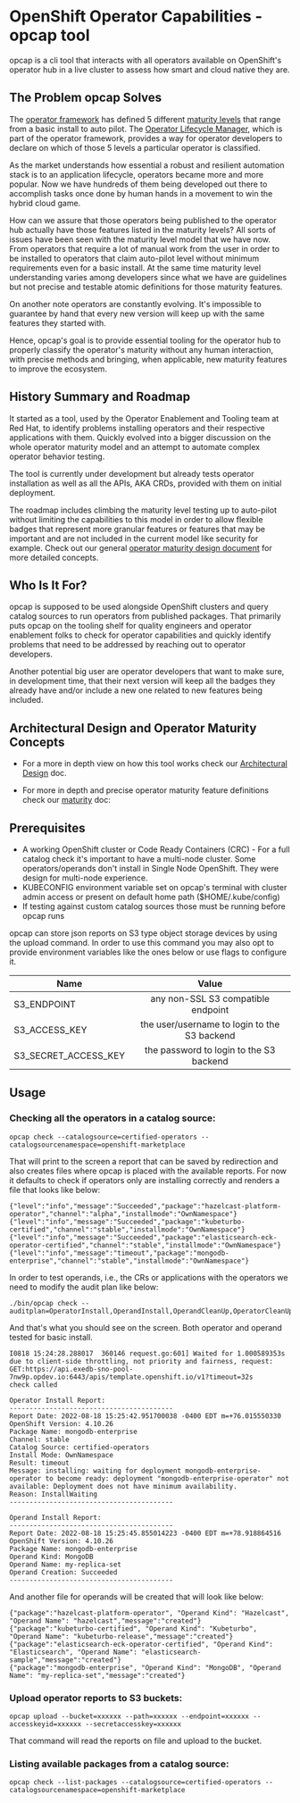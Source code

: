 # OpenShift Operator Capabilities - opcap tool

opcap is a cli tool that interacts with all operators available on OpenShift's operator hub in a live cluster to assess how smart and cloud native they are. 

## The Problem opcap Solves

The [operator framework](https://operatorframework.io/) has defined 5 different [maturity levels](https://sdk.operatorframework.io/docs/overview/operator-capabilities/) that range from a basic install to auto pilot. The [Operator Lifecycle Manager](https://olm.operatorframework.io/), which is part of the operator framework, provides a way for operator developers to declare on which of those 5 levels a particular operator is classified.

As the market understands how essential a robust and resilient automation stack is to an application lifecycle, operators became more and more popular. Now we have hundreds of them being developed out there to accomplish tasks once done by human hands in a movement to win the hybrid cloud game.

How can we assure that those operators being published to the operator hub actually have those features listed in the maturity levels? All sorts of issues have been seen with the maturity level model that we have now. From operators that require a lot of manual work from the user in order to be installed to operators that claim auto-pilot level without minimum requirements even for a basic install. At the same time maturity level understanding varies among developers since what we have are guidelines but not precise and testable atomic definitions for those maturity features.

On another note operators are constantly evolving. It's impossible to guarantee by hand that every new version will keep up with the same features they started with.

Hence, opcap's goal is to provide essential tooling for the operator hub to properly classify the operator's maturity without any human interaction, with precise methods and bringing, when applicable, new maturity features to improve the ecosystem.

## History Summary and Roadmap

It started as a tool, used by the Operator Enablement and Tooling team at Red Hat, to identify problems installing operators and their respective applications with them. Quickly evolved into a bigger discussion on the whole operator maturity model and an attempt to automate complex operator behavior testing.

The tool is currently under development but already tests operator installation as well as all the APIs, AKA CRDs, provided with them on initial deployment.

The roadmap includes climbing the maturity level testing up to auto-pilot without limiting the capabilities to this model in order to allow flexible badges that represent more granular features or features that may be important and are not included in the current model like security for example. Check out our general [operator maturity design document](/docs/maturity.md) for more detailed concepts.

## Who Is It For?

opcap is supposed to be used alongside OpenShift clusters and query catalog sources to run operators from published packages. That primarily puts opcap on the tooling shelf for quality engineers and operator enablement folks to check for operator capabilities and quickly identify problems that need to be addressed by reaching out to operator developers.

Another potential big user are operator developers that want to make sure, in development time, that their next version will keep all the badges they already have and/or include a new one related to new features being included.

## Architectural Design and Operator Maturity Concepts

- For a more in depth view on how this tool works check our [Architectural Design](/docs/design.md) doc.

- For more in depth and precise operator maturity feature definitions check our [maturity](/docs/maturity.md) doc:

## Prerequisites

- A working OpenShift cluster or Code Ready Containers (CRC) - For a full catalog check it's important to have a multi-node cluster. Some operators/operands don't install in Single Node OpenShift. They were design for multi-node experience.
- KUBECONFIG environment variable set on opcap's terminal with cluster admin access or present on default home path ($HOME/.kube/config)
- If testing against custom catalog sources those must be running before opcap runs

opcap can store json reports on S3 type object storage devices by using the upload command. In order to use this command you may also opt to provide environment variables like the ones below or use flags to configure it.

| Name                 |                    Value                      | 
|----------------------|:---------------------------------------------:|
| S3_ENDPOINT          |  any non-SSL S3 compatible endpoint           |
| S3_ACCESS_KEY        |  the user/username to login to the S3 backend |
| S3_SECRET_ACCESS_KEY |  the password to login to the S3 backend      |

## Usage

### Checking all the operators in a catalog source:

```
opcap check --catalogsource=certified-operators --catalogsourcenamespace=openshift-marketplace
```

That will print to the screen a report that can be saved by redirection and also creates files where opcap is placed with the available reports. For now it defaults to check if operators only are installing correctly and renders a file that looks like below:

```
{"level":"info","message":"Succeeded","package":"hazelcast-platform-operator","channel":"alpha","installmode":"OwnNamespace"}
{"level":"info","message":"Succeeded","package":"kubeturbo-certified","channel":"stable","installmode":"OwnNamespace"}
{"level":"info","message":"Succeeded","package":"elasticsearch-eck-operator-certified","channel":"stable","installmode":"OwnNamespace"}
{"level":"info","message":"timeout","package":"mongodb-enterprise","channel":"stable","installmode":"OwnNamespace"}
```

In order to test operands, i.e., the CRs or applications with the operators we need to modify the audit plan like below:

```
./bin/opcap check --auditplan=OperatorInstall,OperandInstall,OperandCleanUp,OperatorCleanUp
```

And that's what you should see on the screen. Both operator and operand tested for basic install.

```
I0818 15:24:28.288017  360146 request.go:601] Waited for 1.000589353s due to client-side throttling, not priority and fairness, request: GET:https://api.exedb-sno-pool-7nw9p.opdev.io:6443/apis/template.openshift.io/v1?timeout=32s
check called

Operator Install Report:
-----------------------------------------
Report Date: 2022-08-18 15:25:42.951700038 -0400 EDT m=+76.015550330
OpenShift Version: 4.10.26
Package Name: mongodb-enterprise
Channel: stable
Catalog Source: certified-operators
Install Mode: OwnNamespace
Result: timeout
Message: installing: waiting for deployment mongodb-enterprise-operator to become ready: deployment "mongodb-enterprise-operator" not available: Deployment does not have minimum availability.
Reason: InstallWaiting
-----------------------------------------

Operand Install Report:
-----------------------------------------
Report Date: 2022-08-18 15:25:45.855014223 -0400 EDT m=+78.918864516
OpenShift Version: 4.10.26
Package Name: mongodb-enterprise
Operand Kind: MongoDB
Operand Name: my-replica-set
Operand Creation: Succeeded
-----------------------------------------
```

And another file for operands will be created that will look like below:

```
{"package":"hazelcast-platform-operator", "Operand Kind": "Hazelcast", "Operand Name": "hazelcast","message":"created"}
{"package":"kubeturbo-certified", "Operand Kind": "Kubeturbo", "Operand Name": "kubeturbo-release","message":"created"}
{"package":"elasticsearch-eck-operator-certified", "Operand Kind": "Elasticsearch", "Operand Name": "elasticsearch-sample","message":"created"}
{"package":"mongodb-enterprise", "Operand Kind": "MongoDB", "Operand Name": "my-replica-set","message":"created"}
```

### Upload operator reports to S3 buckets:

```
opcap upload --bucket=xxxxxx --path=xxxxxx --endpoint=xxxxxx --accesskeyid=xxxxxx --secretaccesskey=xxxxxx
```

That command will read the reports on file and upload to the bucket.

### Listing available packages from a catalog source:

```
opcap check --list-packages --catalogsource=certified-operators --catalogsourcenamespace=openshift-marketplace
```